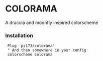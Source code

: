 # COLORAMA

A dracula and moonfly inspired colorscheme


### Installation 

     Plug 'ps173/colorama'
     " And then somewhere in your config
     colorscheme colorama
